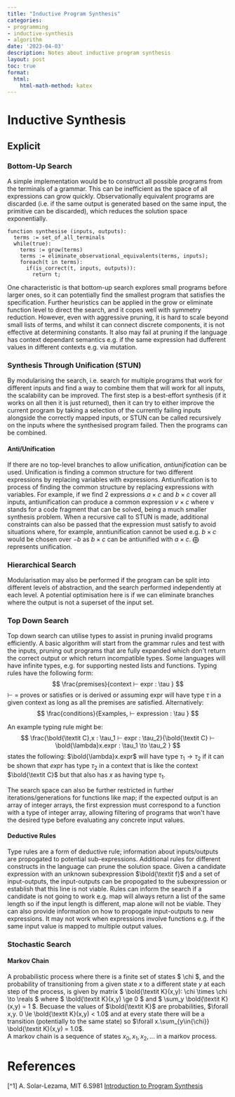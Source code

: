 ```yaml
---
title: "Inductive Program Synthesis"
categories:
- programming
- inductive-synthesis
- algorithm
date: '2023-04-03'
description: Notes about inductive program synthesis
layout: post
toc: true
format:
  html:
    html-math-method: katex
---
```


# Inductive Synthesis

## Explicit
### Bottom-Up Search
  A simple implementation would be to construct all possible programs from the terminals of a grammar. This can be inefficient as the space of all expressions can grow quickly. Observationally equivalent programs are discarded (i.e. if the same output is generated based on the same input, the primitive can be discarded), which reduces the solution space exponentially.
```
function synthesise (inputs, outputs):
  terms := set_of_all_terminals
  while(true):
    terms := grow(terms)
    terms := eliminate_observational_equivalents(terms, inputs);
    foreach(t in terms):
      if(is_correct(t, inputs, outputs)):
        return t;
```
One characteristic is that bottom-up search explores small programs before larger ones, so it can potentially find the smallest program that satisfies the specification. Further heuristics can be applied in the grow or eliminate function level to direct the search, and it copes well with symmetry reduction. However, even with aggressive pruning, it is hard to scale beyond small lists of terms, and whilst it can connect discrete components, it is not effective at determining constants. It also may fail at pruning if the language has context dependant semantics e.g. if the same expression had dufferent values in different contexts e.g. via mutation.

### Synthesis Through Unification (STUN)
By modularising the search, i.e. search for multiple programs that work for different inputs and find a way to combine them that will work for all inputs, the scalability can be improved. The first step is a best-effort synthesis (if it works on all then it is just returned), then it can try to either improve the current program by taking a selection of the currently failing inputs alongside the correctly mapped inputs, or STUN can be called recursively on the inputs where the synthesised program failed. Then the programs can be combined.
#### Anti/Unification
If there are no top-level branches to allow unification, *antiunification* can be used. Unification is finding a common structure for two different expressions by replacing variables with expressions. Antiunification is to process of finding the common structure by replacing expressions with variables. For example, if we find 2 expressions $a \times c$ and $b \times c$ cover all inputs, antiunification can produce a common expression $v \times c$ where v stands for a code fragment that can be solved, being a much smaller synthesis problem. When a recursive call to STUN is made, additional constraints can also be passed that the expression must satisfy to avoid situations where, for example, anntiunification cannot be used e.g. $b \times c$ would be chosen over $-b$ as $b \times c$ can be antiunified with $a \times c$. $\bigoplus$ represents unification.

### Hierarchical Search
Modularisation may also be performed if the program can be split into different levels of abstraction, and the search performed independently at each level. A potential optimisation here is if we can eliminate branches where the output is not a superset of the input set.
  
### Top Down Search

Top down search can utilise types to assist in pruning invalid programs efficiently. A basic algorithm will start from the grammar rules and test with the inputs, pruning out programs that are fully expanded which don't return the correct output or which return incompatible types. Some languages will have infinite types, e.g. for supporting nested lists and functions.
Typing rules have the following form:
$$ \frac{premises}{context ⊢ expr : \tau } $$
 ⊢ = proves or satisfies or is derived or assuming
 expr will have type $\tau$ in a given context as long as all the premises are satisfied.
Alternatively:
$$ \frac{conditions}{Examples, ⊢ expression : \tau } $$

An example typing rule might be:
$$ \frac{\bold{\textit C},x : \tau_1 ⊢ expr : \tau_2}{\bold{\textit C} ⊢ \bold{\lambda}x.expr : \tau_1 \to \tau_2 } $$
states the following: $\bold{\lambda}x.expr$ will have type $\tau_1 \to \tau_2$ if it can be shown that $expr$ has type $\tau_2$ in a context that is like the context $\bold{\textit C}$ but that also has $x$ as having type $\tau_1$.

The search space can also be further restricted in further iterations/generations for functions like map; if the expected output is an array of integer arrays, the first expression must correspond to a function with a type of integer array, allowing filtering of programs that won't have the desired type before evaluating any concrete input values.

#### Deductive Rules

Type rules are a form of deductive rule; information about inputs/outputs are propogated to potential sub-expressions. Additional rules for different constructs in the language can prune the solution space. Given a candidate expression with an unknown subexpression 
$\bold{\textit f}$ 
and a set of input-outputs, the input-outputs can be propogated to the subexpression or establish that this line is not viable. Rules can inform the search if a candidate is not going to work e.g. map will always return a list of the same length so if the input length is different, map alone will not be viable. They can also provide information on how to propogate input-outputs to new expressions. It may not work when expressions involve functions e.g. if the same input value is mapped to multiple output values.

### Stochastic Search

#### Markov Chain

  A probabilistic process where there is a finite set of states 
  $ \chi $, and the probability of transitioning from a given state $x$ to a different state $y$ at each step of the process, is given by matrix 
  $ \bold{\textit K}(x,y): \chi \times \chi \to \reals $ where 
  $ \bold{\textit K}(x,y) \ge 0 $ and $ \sum_y \bold{\textit K}(x,y) = 1 $. Becuase the values of $\bold{\textit K}$ are probabilities, $\forall x,y. 0 \le \bold{\textit K}(x,y) < 1.0$
  and at every state there will be a transition (potentially to the same state) so  $\forall x.\sum_{y\in{\chi}} \bold{\textit K}(x,y) = 1.0$.  
  A markov chain is a sequence of states $x_0, x_1, x_2,...$ in a markov process.

# References

[^1] A. Solar-Lezama, MIT 6.S981 <a href="https://people.csail.mit.edu/asolar/SynthesisCourse/index.htm">Introduction to Program Synthesis</a>
  

